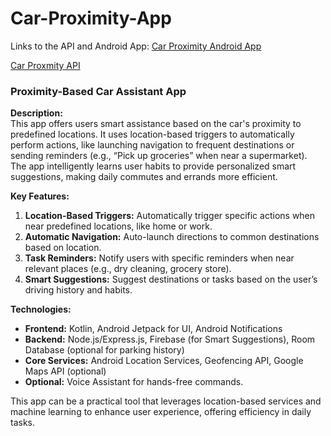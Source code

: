 # Car-Proximity-App

Links to the API and Android App:
[Car Proximity Android App
](https://github.com/JordanCampbell1/Car-Proximity-App-Android)

[Car Proxmity API](https://github.com/JordanCampbell1/Car-Proximity-App-API)

### Proximity-Based Car Assistant App

**Description:**  
This app offers users smart assistance based on the car's proximity to predefined locations. It uses location-based triggers to automatically perform actions, like launching navigation to frequent destinations or sending reminders (e.g., “Pick up groceries” when near a supermarket). The app intelligently learns user habits to provide personalized smart suggestions, making daily commutes and errands more efficient.

**Key Features:**
1. **Location-Based Triggers:** Automatically trigger specific actions when near predefined locations, like home or work.
2. **Automatic Navigation:** Auto-launch directions to common destinations based on location.
3. **Task Reminders:** Notify users with specific reminders when near relevant places (e.g., dry cleaning, grocery store).
4. **Smart Suggestions:** Suggest destinations or tasks based on the user’s driving history and habits.

**Technologies:**
- **Frontend:** Kotlin, Android Jetpack for UI, Android Notifications
- **Backend:** Node.js/Express.js, Firebase (for Smart Suggestions), Room Database (optional for parking history)
- **Core Services:** Android Location Services, Geofencing API, Google Maps API (optional)
- **Optional:** Voice Assistant for hands-free commands.

This app can be a practical tool that leverages location-based services and machine learning to enhance user experience, offering efficiency in daily tasks.
